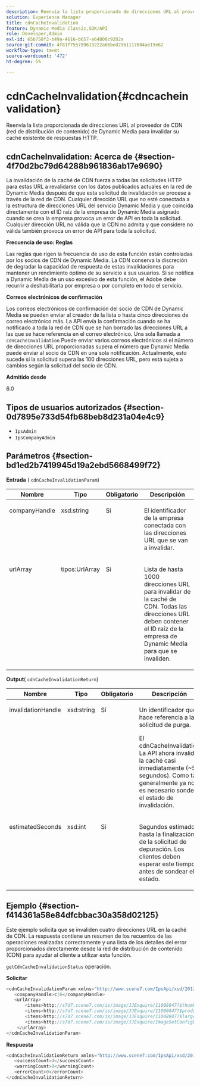 ```yaml
---
description: Reenvía la lista proporcionada de direcciones URL al proveedor de CDN (red de distribución de contenido) de Dynamic Media para invalidar su caché existente de respuestas HTTP.
solution: Experience Manager
title: cdnCacheInvalidation
feature: Dynamic Media Classic,SDK/API
role: Developer,Admin
exl-id: 65b758f2-b49a-4616-b657-a64808c9202a
source-git-commit: 4f81f755789613222a66bed2961117604ae19e62
workflow-type: tm+mt
source-wordcount: '472'
ht-degree: 5%

---
```


# cdnCacheInvalidation{#cdncacheinvalidation}

Reenvía la lista proporcionada de direcciones URL al proveedor de CDN (red de distribución de contenido) de Dynamic Media para invalidar su caché existente de respuestas HTTP.

## cdnCacheInvalidation: Acerca de {#section-4f70d2bc79d64288b961836ab17e9690}

La invalidación de la caché de CDN fuerza a todas las solicitudes HTTP para estas URL a revalidarse con los datos publicados actuales en la red de Dynamic Media después de que esta solicitud de invalidación se procese a través de la red de CDN. Cualquier dirección URL que no esté conectada a la estructura de direcciones URL del servicio Dynamic Media y que coincida directamente con el ID raíz de la empresa de Dynamic Media asignado cuando se crea la empresa provoca un error de API en toda la solicitud. Cualquier dirección URL no válida que la CDN no admita y que considere no válida también provoca un error de API para toda la solicitud.

**Frecuencia de uso: Reglas**

Las reglas que rigen la frecuencia de uso de esta función están controladas por los socios de CDN de Dynamic Media. La CDN conserva la discreción de degradar la capacidad de respuesta de estas invalidaciones para mantener un rendimiento óptimo de su servicio a sus usuarios. Si se notifica a Dynamic Media de un uso excesivo de esta función, el Adobe debe recurrir a deshabilitarla por empresa o por completo en todo el servicio.

**Correos electrónicos de confirmación**

Los correos electrónicos de confirmación del socio de CDN de Dynamic Media se pueden enviar al creador de la lista o hasta cinco direcciones de correo electrónico más. La API envía la confirmación cuando se ha notificado a toda la red de CDN que se han borrado las direcciones URL a las que se hace referencia en el correo electrónico. Una sola llamada a `cdnCacheInvalidation` Puede enviar varios correos electrónicos si el número de direcciones URL proporcionadas supera el número que Dynamic Media puede enviar al socio de CDN en una sola notificación. Actualmente, esto sucede si la solicitud supera las 100 direcciones URL, pero está sujeta a cambios según la solicitud del socio de CDN.

**Admitido desde**

6.0

## Tipos de usuarios autorizados {#section-0d7895e733d54fb68beb8d231a04e4c9}

* `IpsAdmin`
* `IpsCompanyAdmin`

## Parámetros {#section-bd1ed2b7419945d19a2ebd5668499f72}

**Entrada** ( `cdnCacheInvalidationParam`)

<table id="table_EDD1875264C846BE951869D528A90D73"> 
 <thead> 
  <tr> 
   <th class="entry"> <b> Nombre</b> </th> 
   <th class="entry"> <b> Tipo</b> </th> 
   <th class="entry"> <b> Obligatorio</b> </th> 
   <th class="entry"> <b> Descripción</b> </th> 
  </tr> 
 </thead>
 <tbody> 
  <tr valign="top"> 
   <td> <p> <span class="codeph"> <span class="varname"> companyHandle</span> </span> </p> </td> 
   <td> <p> <span class="codeph"> xsd:string</span> </p> </td> 
   <td> <p> Sí </p> </td> 
   <td> <p> El identificador de la empresa conectada con las direcciones URL que se van a invalidar. </p> </td> 
  </tr> 
  <tr valign="top"> 
   <td> <p> <span class="codeph"> <span class="varname"> urlArray</span> </span> </p> </td> 
   <td> <p> <span class="codeph"> tipos:UrlArray</span> </p> </td> 
   <td> <p> Sí </p> </td> 
   <td> <p> Lista de hasta 1000 direcciones URL para invalidar de la caché de CDN. Todas las direcciones URL deben contener el ID raíz de la empresa de Dynamic Media para que se invaliden. </p> </td> 
  </tr> 
 </tbody> 
</table>

**Output**( `cdnCacheInvalidationReturn`)

<table id="table_1D947C1BF8864820AD7BA0CDC0F076F9"> 
 <thead> 
  <tr> 
   <th class="entry"> <b> Nombre</b> </th> 
   <th class="entry"> <b> Tipo</b> </th> 
   <th class="entry"> <b> Obligatorio</b> </th> 
   <th class="entry"> <b> Descripción</b> </th> 
  </tr> 
 </thead>
 <tbody> 
  <tr valign="top"> 
   <td colname="col1"> <p><span class="codeph"><span class="varname"> invalidationHandle</span></span> </p> </td> 
   <td colname="col2"> <p><span class="codeph"> xsd:string</span> </p> </td> 
   <td colname="col3"> <p>Sí </p> </td> 
   <td colname="col4"> <p>Un identificador que hace referencia a la solicitud de purga. </p> <p>El <span class="codeph"> cdnCacheInvalidation</span> La API ahora invalida la caché casi inmediatamente (~5 segundos). Como tal, generalmente ya no es necesario sondear el estado de invalidación. </p> 
    <!--<p>The next three paragraphs were added as per CQDOC-13840 With the migration from Akamai v2 API's to fast purge, purging time is now approximately 5 seconds. You are no longer required to poll on the purge URL to find out the status of the purge request.</p>--> 
    <!--<p>The cache invalidation handle used to contained the company ID, the user account type used (small or large), and the purge url. With the release of 2019R1, <codeph>invalidationHandle</codeph> now contains just the company ID and the purge ID. </p>--> 
    <!--<p>Prior to 2019R1, two different Akamai users were being used for each geography (for example, <codeph>cdninvalidatesmallemea</codeph> and <codeph>cdninvalidatelargeemea</codeph>) to invalidate requests, depending on the number of URLs in each request. This functionality was done so that a small request was not blocked because of a large request. Now, with fast purge in 2019R1, the purge is nearly instantaneous, two users are no longer needed, and only one account is used. </p>--> </td> 
  </tr> 
  <tr valign="top"> 
   <td colname="col1"> <p><span class="codeph"><span class="varname"> estimatedSeconds</span></span> </p> </td> 
   <td colname="col2"> <p><span class="codeph"> xsd:int</span> </p> </td> 
   <td colname="col3"> <p>Sí </p> </td> 
   <td colname="col4"> <p>Segundos estimados hasta la finalización de la solicitud de depuración. Los clientes deben esperar este tiempo antes de sondear el estado. </p> </td> 
  </tr> 
 </tbody> 
</table>

## Ejemplo {#section-f414361a58e84dfcbbac30a358d02125}

Este ejemplo solicita que se invaliden cuatro direcciones URL en la caché de CDN. La respuesta contiene un resumen de los recuentos de las operaciones realizadas correctamente y una lista de los detalles del error proporcionados directamente desde la red de distribución de contenido (CDN) para ayudar al cliente a utilizar esta función.

`getCdnCacheInvalidationStatus` operación.

**Solicitar**

```java
<cdnCacheInvalidationParam xmlns="http://www.scene7.com/IpsApi/xsd/2012-02-14">
   <companyHandle>c|6</companyHandle>
   <urlArray>
       <items>http://s7d7.scene7.com/is/image/JJEsquire/11008047?$thumbnail$</items>
       <items>http://s7d7.scene7.com/is/image/JJEsquire/11008047?$product$</items>
       <items>http://s7d7.scene7.com/is/image/JJEsquire/11008047?$large$</items>
       <items>http://s7d7.scene7.com/is/image/JJEsquire/ImageSetConfigDefaults?req=userdata</items>
    </urlArray>
</cdnCacheInvalidationParam>
```

**Respuesta**

```java
<cdnCacheInvalidationReturn xmlns="http://www.scene7.com/IpsApi/xsd/2012-02-14">
   <successCount>4</successCount>
   <warningCount>0</warningCount>
   <errorCount>0</errorCount>
</cdnCacheInvalidationReturn>
```

